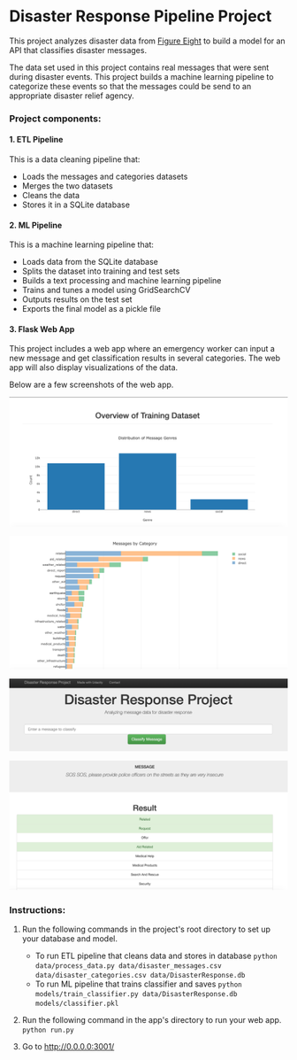 # Disaster Response Pipeline Project

This project analyzes disaster data from [Figure Eight](https://appen.com) to build a model for an API that classifies disaster messages.

The data set used in this project contains real messages that were sent during disaster events. This project builds a machine learning pipeline to categorize these events so that the messages could be send to an appropriate disaster relief agency.


### Project components:

#### 1. ETL Pipeline
This is a data cleaning pipeline that:
- Loads the messages and categories datasets
- Merges the two datasets
- Cleans the data
- Stores it in a SQLite database

#### 2. ML Pipeline
This is a machine learning pipeline that:

- Loads data from the SQLite database
- Splits the dataset into training and test sets
- Builds a text processing and machine learning pipeline
- Trains and tunes a model using GridSearchCV
- Outputs results on the test set
- Exports the final model as a pickle file

#### 3. Flask Web App
This project includes a web app where an emergency worker can input a new message and get classification results in several categories. 
The web app will also display visualizations of the data.

Below are a few screenshots of the web app.

![](https://github.com/JPL13/disaster-response-pipeline/blob/master/image/Overview.png)

![](https://github.com/JPL13/disaster-response-pipeline/blob/master/image/category.png)

![](https://github.com/JPL13/disaster-response-pipeline/blob/master/image/search_bar.png)

![](https://github.com/JPL13/disaster-response-pipeline/blob/master/image/search_result.png)


### Instructions:
1. Run the following commands in the project's root directory to set up your database and model.

    - To run ETL pipeline that cleans data and stores in database
        `python data/process_data.py data/disaster_messages.csv data/disaster_categories.csv data/DisasterResponse.db`
    - To run ML pipeline that trains classifier and saves
        `python models/train_classifier.py data/DisasterResponse.db models/classifier.pkl`

2. Run the following command in the app's directory to run your web app.
    `python run.py`

3. Go to http://0.0.0.0:3001/
